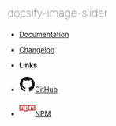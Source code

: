 <p style="font-size:22px; font-weight: lighter;">docsify-image-slider</p>

- [Documentation](docsify-image-slider/demo) <!-- markdownlint-disable-line first-line-heading -->
- [Changelog](docsify-image-slider/changelog)

- **Links**
- [![github logo](../../images/github.svg)GitHub](https://github.com/erectbranch/docsify-image-slider)
- [![NPM logo](../../images/npm.svg)NPM](https://www.npmjs.com/package/docsify-image-slider)